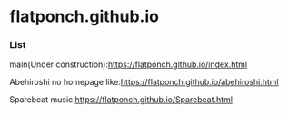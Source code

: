 # flatponch.github.io

### List

main(Under construction):https://flatponch.github.io/index.html

Abehiroshi no homepage like:https://flatponch.github.io/abehiroshi.html

Sparebeat music:https://flatponch.github.io/Sparebeat.html
